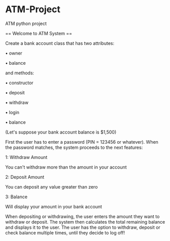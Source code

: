 # ATM-Project
ATM python project

== Welcome to ATM System ==

Create a bank account class that has two attributes:

• owner

• balance

and methods:

• constructor

• deposit

• withdraw

• login

• balance

(Let's suppose your bank account balance is $1,500)

First the user has to enter a password (PIN = 123456 or whatever). When the password matches, the system proceeds to the next features:

1: Withdraw Amount

You can't withdraw more than the amount in your account

2: Deposit Amount

You can deposit any value greater than zero

3: Balance

Will display your amount in your bank account

When depositing or withdrawing, the user enters the amount they want to withdraw or deposit. The system then calculates the total remaining balance and displays it to the user. The user has the option to withdraw, deposit or check balance multiple times, until they decide to log off!
